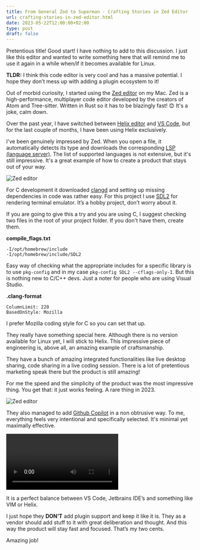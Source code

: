 ```yaml
---
title: From General Zod to Superman - Crafting Stories in Zed Editor
url: crafting-stories-in-zed-editor.html
date: 2023-05-22T12:00:00+02:00
type: post
draft: false
---
```


Pretentious title! Good start! I have nothing to add to this discussion. I just
like this editor and wanted to write something here that will remind me to use
it again in a while when/if it becomes available for Linux.

**TLDR:** I think this code editor is very cool and has a massive potential.  I
hope they don’t mess up with adding a plugin ecosystem to it!

Out of morbid curiosity, I started using the [Zed editor](https://zed.dev/) on
my Mac. Zed is a high-performance, multiplayer code editor developed by the
creators of Atom and Tree-sitter. Written in Rust so it has to be blazingly
fast! 😊 It's a joke, calm down.

Over the past year, I have switched between [Helix
editor](https://helix-editor.com/) and [VS
Code](https://code.visualstudio.com/), but for the last couple of months, I have
been using Helix exclusively.

I've been genuinely impressed by Zed. When you open a file, it automatically
detects its type and downloads the corresponding [LSP (language
server)](https://en.wikipedia.org/wiki/Language_Server_Protocol).  The list of
supported languages is not extensive, but it's still impressive.  It's a great
example of how to create a product that stays out of your way.

![Zed editor](/assets/zed/zed-1.png?style=bigimg)

For C development it downloaded [clangd](https://clangd.llvm.org/) and setting
up missing dependencies in code was rather easy. For this project I use
[SDL2](https://www.libsdl.org/) for rendering terminal emulator. It’s a hobby
project, don’t worry about it.

If you are going to give this a try and you are using C, I suggest checking two
files in the root of your project folder. If you don't have them, create them.

**compile_flags.txt**

```
-I/opt/homebrew/include
-I/opt/homebrew/include/SDL2
```

Easy way of checking what the appropriate includes for a specific library is to
use `pkg-config` and in my case `pkg-config SDL2 --cflags-only-I`. But this is
nothing new to C/C++ devs. Just a noter for people who are using Visual Studio.

**.clang-format**

```
ColumnLimit: 220
BasedOnStyle: Mozilla
```

I prefer Mozilla coding style for C so you can set that up.

They really have something special here. Although there is no version available
for Linux yet, I will stick to Helix. This impressive piece of engineering is,
above all, an amazing example of craftsmanship.

They have a bunch of amazing integrated functionalities like live desktop
sharing, code sharing in a live coding session. There is a lot of pretentious
marketing speak there but the product is still amazing!

For me the speed and the simplicity of the product was the most impressive 
thing. You get that: it just works feeling. A rare thing in 2023.

![Zed editor](/assets/zed/zed-2.png?style=bigimg)

They also managed to add [Github Copilot](https://github.com/features/copilot)
in a non obtrusive way. To me, everything feels very intentional and
specifically selected. It's minimal yet maximally effective.

<video src="https://zed.dev/img/post/copilot/copilot-demo.webm" autoplay loop></video>

It is a perfect balance between VS Code, Jetbrains IDE’s and something like VIM
or Helix.

I just hope they **DON’T** add plugin support and keep it like it is. They as a
vendor should add stuff to it with great deliberation and thought. And this way
the product will stay fast and focused. That’s my two cents.

Amazing job!
